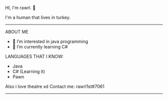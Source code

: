 HI, I'm rawrl. 🤞

I'm a human that lives in turkey.
____________________________________________

ABOUT ME

- 👀 I’m interested in java programming
- 🌱 I’m currently learning C#

LANGUAGES THAT I KNOW:
- Java
- C# (Learning it)
- Pawn

Also i love theatre xd
Contact me: rawrl1st#7061

____________________________________________

<!---
Recent Projects:
- Smoke (A Minecraft Hacked Client for Verus Anti-Cheat)
- Flow (A Minecraft Multi-Server Hacked Client based on Verus & Hypixel)
--->
